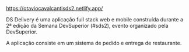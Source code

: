 https://otaviocavalcantisds2.netlify.app/

DS Delivery é uma aplicação full stack web e mobile construída durante a 2ª edição da Semana DevSuperior (#sds2), evento organizado pela DevSuperior.

A aplicação consiste em um sistema de pedido e entrega de restaurante.
